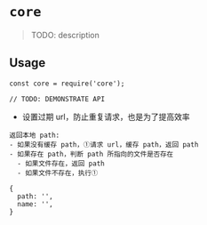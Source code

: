 # `core`

> TODO: description

## Usage

```
const core = require('core');

// TODO: DEMONSTRATE API
```

- 设置过期 url，防止重复请求，也是为了提高效率

```
返回本地 path:
- 如果没有缓存 path，①请求 url，缓存 path，返回 path
- 如果存在 path，判断 path 所指向的文件是否存在
  - 如果文件存在，返回 path
  - 如果文件不存在，执行①
  
{
  path: '',
  name: '',
}
```
